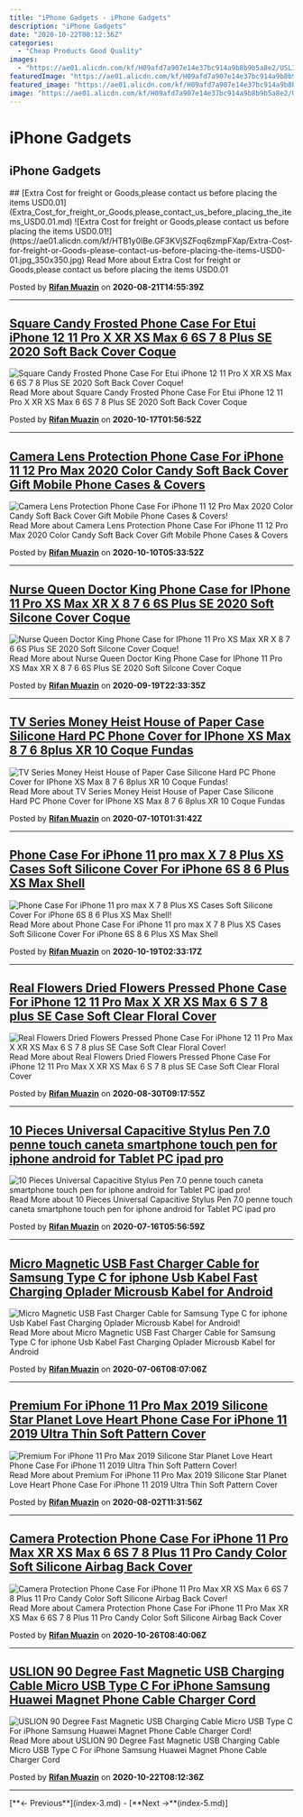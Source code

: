 ```yaml
---
title: "iPhone Gadgets - iPhone Gadgets"
description: "iPhone Gadgets"
date: "2020-10-22T08:12:36Z"
categories:
  - "Cheap Products Good Quality"
images: 
  - "https://ae01.alicdn.com/kf/H09afd7a907e14e37bc914a9b8b9b5a8e2/USLION-90-Degree-Fast-Magnetic-USB-Charging-Cable-Micro-USB-Type-C-For-font-b-iPhone.jpg_350x350.jpg"
featuredImage: "https://ae01.alicdn.com/kf/H09afd7a907e14e37bc914a9b8b9b5a8e2/USLION-90-Degree-Fast-Magnetic-USB-Charging-Cable-Micro-USB-Type-C-For-font-b-iPhone.jpg_350x350.jpg"
featured_image: "https://ae01.alicdn.com/kf/H09afd7a907e14e37bc914a9b8b9b5a8e2/USLION-90-Degree-Fast-Magnetic-USB-Charging-Cable-Micro-USB-Type-C-For-font-b-iPhone.jpg_350x350.jpg"
image: "https://ae01.alicdn.com/kf/H09afd7a907e14e37bc914a9b8b9b5a8e2/USLION-90-Degree-Fast-Magnetic-USB-Charging-Cable-Micro-USB-Type-C-For-font-b-iPhone.jpg_350x350.jpg"
---
```


# iPhone Gadgets

## iPhone Gadgets
<looping>
## [Extra Cost for freight or Goods,please contact us before placing the items USD0.01](Extra_Cost_for_freight_or_Goods,please_contact_us_before_placing_the_items_USD0.01.md)
![Extra Cost for freight or Goods,please contact us before placing the items USD0.01!](https://ae01.alicdn.com/kf/HTB1y0lBe.GF3KVjSZFoq6zmpFXap/Extra-Cost-for-freight-or-Goods-please-contact-us-before-placing-the-items-USD0-01.jpg_350x350.jpg)
Read More about Extra Cost for freight or Goods,please contact us before placing the items USD0.01

Posted by [**Rifan Muazin**](Extra_Cost_for_freight_or_Goods,please_contact_us_before_placing_the_items_USD0.01.md) on **2020-08-21T14:55:39Z**
***

## [Square Candy Frosted Phone Case For Etui iPhone 12 11 Pro X XR XS Max 6 6S 7 8 Plus SE 2020 Soft Back Cover Coque](Square_Candy_Frosted_Phone_Case_For_Etui_iPhone_12_11_Pro_X_XR_XS_Max_6_6S_7_8_Plus_SE_2020_Soft_Back_Cover_Coque.md)
![Square Candy Frosted Phone Case For Etui iPhone 12 11 Pro X XR XS Max 6 6S 7 8 Plus SE 2020 Soft Back Cover Coque!](https://ae01.alicdn.com/kf/H753a354e2717401cb86476607bb94769L/Square-Candy-Frosted-Phone-Case-For-Etui-font-b-iPhone-b-font-12-11-Pro-X.jpg_350x350.jpg)
Read More about Square Candy Frosted Phone Case For Etui iPhone 12 11 Pro X XR XS Max 6 6S 7 8 Plus SE 2020 Soft Back Cover Coque

Posted by [**Rifan Muazin**](Square_Candy_Frosted_Phone_Case_For_Etui_iPhone_12_11_Pro_X_XR_XS_Max_6_6S_7_8_Plus_SE_2020_Soft_Back_Cover_Coque.md) on **2020-10-17T01:56:52Z**
***

## [Camera Lens Protection Phone Case For iPhone 11 12 Pro Max 2020 Color Candy Soft Back Cover Gift Mobile Phone Cases & Covers](Camera_Lens_Protection_Phone_Case_For_iPhone_11_12_Pro_Max_2020_Color_Candy_Soft_Back_Cover_Gift_Mobile_Phone_Cases_&_Covers.md)
![Camera Lens Protection Phone Case For iPhone 11 12 Pro Max 2020 Color Candy Soft Back Cover Gift Mobile Phone Cases & Covers!](https://ae01.alicdn.com/kf/H7cf75335fe0c4d1ba734aadaaddc8ac1X/Camera-Lens-Protection-Phone-Case-For-font-b-iPhone-b-font-11-12-Pro-Max-2020.jpg_350x350.jpg)
Read More about Camera Lens Protection Phone Case For iPhone 11 12 Pro Max 2020 Color Candy Soft Back Cover Gift Mobile Phone Cases & Covers

Posted by [**Rifan Muazin**](Camera_Lens_Protection_Phone_Case_For_iPhone_11_12_Pro_Max_2020_Color_Candy_Soft_Back_Cover_Gift_Mobile_Phone_Cases_&_Covers.md) on **2020-10-10T05:33:52Z**
***

## [Nurse Queen Doctor King Phone Case for IPhone 11 Pro XS Max XR X 8 7 6 6S Plus SE 2020 Soft Silcone Cover Coque](Nurse_Queen_Doctor_King_Phone_Case_for_IPhone_11_Pro_XS_Max_XR_X_8_7_6_6S_Plus_SE_2020_Soft_Silcone_Cover_Coque.md)
![Nurse Queen Doctor King Phone Case for IPhone 11 Pro XS Max XR X 8 7 6 6S Plus SE 2020 Soft Silcone Cover Coque!](https://ae01.alicdn.com/kf/H914c84dc05d344dea62c2790e4ae4afbr/Nurse-Queen-Doctor-King-Phone-Case-for-font-b-IPhone-b-font-11-Pro-XS-Max.jpg_350x350.jpg)
Read More about Nurse Queen Doctor King Phone Case for IPhone 11 Pro XS Max XR X 8 7 6 6S Plus SE 2020 Soft Silcone Cover Coque

Posted by [**Rifan Muazin**](Nurse_Queen_Doctor_King_Phone_Case_for_IPhone_11_Pro_XS_Max_XR_X_8_7_6_6S_Plus_SE_2020_Soft_Silcone_Cover_Coque.md) on **2020-09-19T22:33:35Z**
***

## [TV Series Money Heist House of Paper Case Silicone Hard PC Phone Cover for IPhone XS Max 8 7 6 8plus XR 10 Coque Fundas](TV_Series_Money_Heist_House_of_Paper_Case_Silicone_Hard_PC_Phone_Cover_for_IPhone_XS_Max_8_7_6_8plus_XR_10_Coque_Fundas.md)
![TV Series Money Heist House of Paper Case Silicone Hard PC Phone Cover for IPhone XS Max 8 7 6 8plus XR 10 Coque Fundas!](https://ae01.alicdn.com/kf/Hf2c0d296a1694378b67e121e108acb9ea/TV-Series-Money-Heist-House-of-Paper-Case-Silicone-Hard-PC-Phone-Cover-for-font-b.jpg_350x350.jpg)
Read More about TV Series Money Heist House of Paper Case Silicone Hard PC Phone Cover for IPhone XS Max 8 7 6 8plus XR 10 Coque Fundas

Posted by [**Rifan Muazin**](TV_Series_Money_Heist_House_of_Paper_Case_Silicone_Hard_PC_Phone_Cover_for_IPhone_XS_Max_8_7_6_8plus_XR_10_Coque_Fundas.md) on **2020-07-10T01:31:42Z**
***

## [Phone Case For iPhone 11 pro max X 7 8 Plus XS Cases Soft Silicone Cover For iPhone 6S 8 6 Plus XS Max Shell](Phone_Case_For_iPhone_11_pro_max_X_7_8_Plus_XS_Cases_Soft_Silicone_Cover_For_iPhone_6S_8_6_Plus_XS_Max_Shell.md)
![Phone Case For iPhone 11 pro max X 7 8 Plus XS Cases Soft Silicone Cover For iPhone 6S 8 6 Plus XS Max Shell!](https://ae01.alicdn.com/kf/H1eb3d7af8ab6424cbca72292c46efc3aE/Phone-Case-For-font-b-iPhone-b-font-11-pro-max-X-7-8-Plus-XS.jpg_350x350.jpg)
Read More about Phone Case For iPhone 11 pro max X 7 8 Plus XS Cases Soft Silicone Cover For iPhone 6S 8 6 Plus XS Max Shell

Posted by [**Rifan Muazin**](Phone_Case_For_iPhone_11_pro_max_X_7_8_Plus_XS_Cases_Soft_Silicone_Cover_For_iPhone_6S_8_6_Plus_XS_Max_Shell.md) on **2020-10-19T02:33:17Z**
***

## [Real Flowers Dried Flowers Pressed Phone Case For iPhone 12 11 Pro Max X XR XS Max 6 S 7 8 plus SE Case Soft Clear Floral Cover](Real_Flowers_Dried_Flowers_Pressed_Phone_Case_For_iPhone_12_11_Pro_Max_X_XR_XS_Max_6_S_7_8_plus_SE_Case_Soft_Clear_Floral_Cover.md)
![Real Flowers Dried Flowers Pressed Phone Case For iPhone 12 11 Pro Max X XR XS Max 6 S 7 8 plus SE Case Soft Clear Floral Cover!](https://ae01.alicdn.com/kf/Had7586941f03463ea0840e0ce1adb39b3/Real-Flowers-Dried-Flowers-Pressed-Phone-Case-For-font-b-iPhone-b-font-12-11-Pro.jpg_350x350.jpg)
Read More about Real Flowers Dried Flowers Pressed Phone Case For iPhone 12 11 Pro Max X XR XS Max 6 S 7 8 plus SE Case Soft Clear Floral Cover

Posted by [**Rifan Muazin**](Real_Flowers_Dried_Flowers_Pressed_Phone_Case_For_iPhone_12_11_Pro_Max_X_XR_XS_Max_6_S_7_8_plus_SE_Case_Soft_Clear_Floral_Cover.md) on **2020-08-30T09:17:55Z**
***

## [10 Pieces Universal Capacitive Stylus Pen 7.0 penne touch caneta smartphone touch pen for iphone android for Tablet PC ipad pro](10_Pieces_Universal_Capacitive_Stylus_Pen_7.0_penne_touch_caneta_smartphone_touch_pen_for_iphone_android_for_Tablet_PC_ipad_pro.md)
![10 Pieces Universal Capacitive Stylus Pen 7.0 penne touch caneta smartphone touch pen for iphone android for Tablet PC ipad pro!](https://ae01.alicdn.com/kf/H99199d1f1e23499ab7a1f4883dfd4f10V/10-Pieces-Universal-Capacitive-Stylus-Pen-7-0-penne-touch-caneta-smartphone-touch-pen-for-font.jpg_350x350.jpg)
Read More about 10 Pieces Universal Capacitive Stylus Pen 7.0 penne touch caneta smartphone touch pen for iphone android for Tablet PC ipad pro

Posted by [**Rifan Muazin**](10_Pieces_Universal_Capacitive_Stylus_Pen_7.0_penne_touch_caneta_smartphone_touch_pen_for_iphone_android_for_Tablet_PC_ipad_pro.md) on **2020-07-16T05:56:59Z**
***

## [Micro Magnetic USB Fast Charger Cable for Samsung Type C for iphone Usb Kabel Fast Charging Oplader Microusb Kabel for Android](Micro_Magnetic_USB_Fast_Charger_Cable_for_Samsung_Type_C_for_iphone_Usb_Kabel_Fast_Charging_Oplader_Microusb_Kabel_for_Android.md)
![Micro Magnetic USB Fast Charger Cable for Samsung Type C for iphone Usb Kabel Fast Charging Oplader Microusb Kabel for Android!](https://ae01.alicdn.com/kf/HTB1CtOWXW1s3KVjSZFAq6x_ZXXaw/Micro-Magnetic-USB-Fast-Charger-Cable-for-Samsung-Type-C-for-font-b-iphone-b-font.jpg_350x350.jpg)
Read More about Micro Magnetic USB Fast Charger Cable for Samsung Type C for iphone Usb Kabel Fast Charging Oplader Microusb Kabel for Android

Posted by [**Rifan Muazin**](Micro_Magnetic_USB_Fast_Charger_Cable_for_Samsung_Type_C_for_iphone_Usb_Kabel_Fast_Charging_Oplader_Microusb_Kabel_for_Android.md) on **2020-07-06T08:07:06Z**
***

## [Premium For iPhone 11 Pro Max 2019 Silicone Star Planet Love Heart Phone Case For iPhone 11 2019 Ultra Thin Soft Pattern Cover](Premium_For_iPhone_11_Pro_Max_2019_Silicone_Star_Planet_Love_Heart_Phone_Case_For_iPhone_11_2019_Ultra_Thin_Soft_Pattern_Cover.md)
![Premium For iPhone 11 Pro Max 2019 Silicone Star Planet Love Heart Phone Case For iPhone 11 2019 Ultra Thin Soft Pattern Cover!](https://ae01.alicdn.com/kf/H00066c0616d24d4e9547734a315941e08/Premium-For-font-b-iPhone-b-font-11-Pro-Max-2019-Silicone-Star-Planet-Love-Heart.jpg_350x350.jpg)
Read More about Premium For iPhone 11 Pro Max 2019 Silicone Star Planet Love Heart Phone Case For iPhone 11 2019 Ultra Thin Soft Pattern Cover

Posted by [**Rifan Muazin**](Premium_For_iPhone_11_Pro_Max_2019_Silicone_Star_Planet_Love_Heart_Phone_Case_For_iPhone_11_2019_Ultra_Thin_Soft_Pattern_Cover.md) on **2020-08-02T11:31:56Z**
***

## [Camera Protection Phone Case For iPhone 11 Pro Max XR XS Max 6 6S 7 8 Plus 11 Pro Candy Color Soft Silicone Airbag Back Cover](Camera_Protection_Phone_Case_For_iPhone_11_Pro_Max_XR_XS_Max_6_6S_7_8_Plus_11_Pro_Candy_Color_Soft_Silicone_Airbag_Back_Cover.md)
![Camera Protection Phone Case For iPhone 11 Pro Max XR XS Max 6 6S 7 8 Plus 11 Pro Candy Color Soft Silicone Airbag Back Cover!](https://ae01.alicdn.com/kf/Hecfbc8425e684b9ea00fc35cd3f578ebu/Camera-Protection-Phone-Case-For-font-b-iPhone-b-font-11-Pro-Max-XR-XS-Max.jpg_350x350.jpg)
Read More about Camera Protection Phone Case For iPhone 11 Pro Max XR XS Max 6 6S 7 8 Plus 11 Pro Candy Color Soft Silicone Airbag Back Cover

Posted by [**Rifan Muazin**](Camera_Protection_Phone_Case_For_iPhone_11_Pro_Max_XR_XS_Max_6_6S_7_8_Plus_11_Pro_Candy_Color_Soft_Silicone_Airbag_Back_Cover.md) on **2020-10-26T08:40:06Z**
***

## [USLION 90 Degree Fast Magnetic USB Charging Cable Micro USB Type C For iPhone Samsung Huawei Magnet Phone Cable Charger Cord](USLION_90_Degree_Fast_Magnetic_USB_Charging_Cable_Micro_USB_Type_C_For_iPhone_Samsung_Huawei_Magnet_Phone_Cable_Charger_Cord.md)
![USLION 90 Degree Fast Magnetic USB Charging Cable Micro USB Type C For iPhone Samsung Huawei Magnet Phone Cable Charger Cord!](https://ae01.alicdn.com/kf/H09afd7a907e14e37bc914a9b8b9b5a8e2/USLION-90-Degree-Fast-Magnetic-USB-Charging-Cable-Micro-USB-Type-C-For-font-b-iPhone.jpg_350x350.jpg)
Read More about USLION 90 Degree Fast Magnetic USB Charging Cable Micro USB Type C For iPhone Samsung Huawei Magnet Phone Cable Charger Cord

Posted by [**Rifan Muazin**](USLION_90_Degree_Fast_Magnetic_USB_Charging_Cable_Micro_USB_Type_C_For_iPhone_Samsung_Huawei_Magnet_Phone_Cable_Charger_Cord.md) on **2020-10-22T08:12:36Z**
***
</looping>

<pagination>
[**← Previous**](index-3.md) - [**Next →**(index-5.md)]
</pagination>